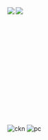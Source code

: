 <a href= "https://github.com/anuraghazra/github-readme-stats">
  <img align="left" src="https://github-readme-stats.vercel.app/api?username=tak-st&count_private=true&show_icons=true" />
</a>
<a href="https://github.com/anuraghazra/github-readme-stats">
  <img align="left" src="https://github-readme-stats.vercel.app/api/top-langs/?username=tak-st" />
</a>

<br><br><br><br><br><br><br><br><br><br><br><br><br><br>


![ckn](https://raw.github.com/wiki/tak-st/tak-st/images/danceckn.gif)
![pc](https://raw.github.com/wiki/tak-st/tak-st/images/pc.png)
